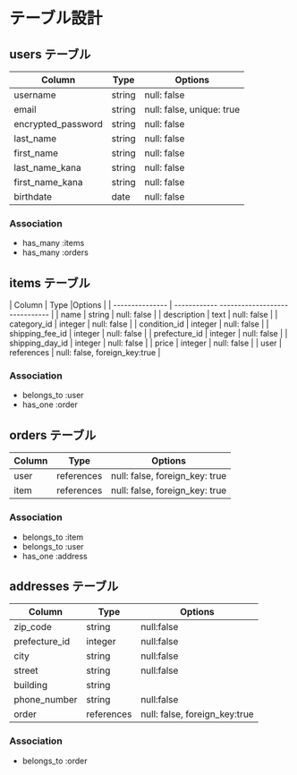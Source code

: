 # テーブル設計

## users テーブル

| Column             | Type   | Options                       |
| ------------------ | ------ | ----------------------------- |
| username           | string | null: false                   |
| email              | string | null: false, unique: true     |
| encrypted_password | string | null: false                   |
| last_name          | string | null: false                   |
| first_name         | string | null: false                   |
| last_name_kana     | string | null: false                   |
| first_name_kana    | string | null: false                   |
| birthdate          | date   | null: false                   |

### Association

- has_many :items
- has_many :orders

## items テーブル

| Column          | Type        |Options                        |
| --------------- | ------------ ------------------------------ |
| name            | string      | null: false                   |
| description     | text        | null: false                   |
| category_id     | integer     | null: false                   |
| condition_id    | integer     | null: false                   |
| shipping_fee_id | integer     | null: false                   |
| prefecture_id   | integer     | null: false                   |
| shipping_day_id | integer     | null: false                   |
| price           | integer     | null: false                   |
| user            | references  | null: false, foreign_key:true |

### Association

- belongs_to :user
- has_one :order

## orders テーブル

| Column    | Type       | Options                        |
| --------- | ---------- | ------------------------------ |
| user      | references | null: false, foreign_key: true |
| item      | references | null: false, foreign_key: true |


### Association

- belongs_to :item
- belongs_to :user
- has_one :address

## addresses テーブル

| Column       | Type       |Options                        |
| ------------ | ---------- |------------------------------ |
| zip_code     | string     | null:false                    |
| prefecture_id| integer    | null:false                    |
| city         | string     | null:false                    |
| street       | string     | null:false                    |
| building     | string     |                               |
| phone_number | string     | null:false                    |
| order        | references | null: false, foreign_key:true |


### Association

- belongs_to :order